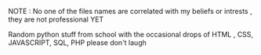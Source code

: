 NOTE : 
No one of the files names are correlated with my beliefs or intrests , they are not professional YET


Random python stuff from school
with the occasional drops of
HTML , CSS, JAVASCRIPT, SQL, PHP
please don't laugh
